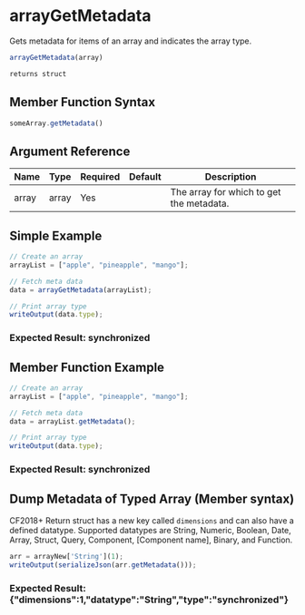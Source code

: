# arrayGetMetadata

Gets metadata for items of an array and indicates the array type.

```javascript
arrayGetMetadata(array)
```

```javascript
returns struct
```

## Member Function Syntax

```javascript
someArray.getMetadata()
```

## Argument Reference

| Name | Type | Required | Default | Description |
| --- | --- | --- | --- | --- |
| array | array | Yes |  | The array for which to get the metadata. |

## Simple Example

```javascript
// Create an array
arrayList = ["apple", "pineapple", "mango"];

// Fetch meta data
data = arrayGetMetadata(arrayList);

// Print array type
writeOutput(data.type);
```

### Expected Result: synchronized

## Member Function Example

```javascript
// Create an array
arrayList = ["apple", "pineapple", "mango"];

// Fetch meta data
data = arrayList.getMetadata();

// Print array type
writeOutput(data.type);
```

### Expected Result: synchronized

## Dump Metadata of Typed Array (Member syntax)

CF2018+ Return struct has a new key called `dimensions` and can also have a defined datatype. Supported datatypes are String, Numeric, Boolean, Date, Array, Struct, Query, Component, [Component name], Binary, and Function.

```javascript
arr = arrayNew['String'](1);
writeOutput(serializeJson(arr.getMetadata()));
```

### Expected Result: {"dimensions":1,"datatype":"String","type":"synchronized"}

